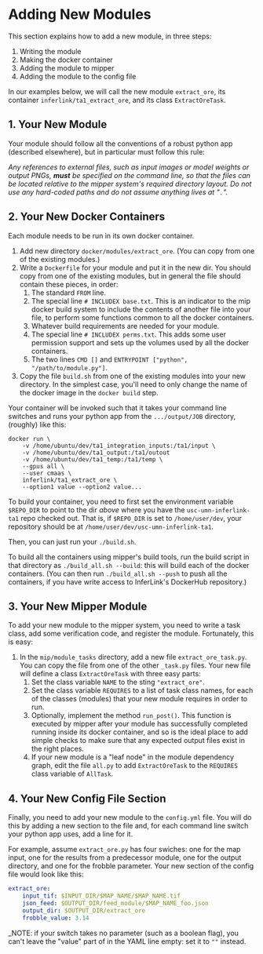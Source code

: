 # Adding New Modules

This section explains how to add a new module, in three steps:
1. Writing the module
2. Making the docker container
3. Adding the module to mipper
4. Adding the module to the config file

In our examples below, we will call the new module `extract_ore`, its container
`inferlink/ta1_extract_ore`, and its class `ExtractOreTask`.


## 1. Your New Module

Your module should follow all the conventions of a robust python app (described
elsewhere), but in particular must follow this rule:

_Any references to external files, such as input images or model weights or
output PNGs, **must** be specified on the command line, so that the files can be
located relative to the mipper system's required directory layout. Do not use
any hard-coded paths and do not assume anything lives at "`.`"._


## 2. Your New Docker Containers

Each module needs to be run in its own docker container.

1. Add new directory `docker/modules/extract_ore`. (You can copy from one
   of the existing modules.)
2. Write a `Dockerfile` for your module and put it in the new dir. You should
   copy from one of the existing modules, but in general the file should contain
   these pieces, in order:
   1. The standard `FROM` line.
   2. The special line `# INCLUDEX base.txt`. This is an indicator to the mip
      docker build system to include the contents of another file into your
      file, to perform some functions common to all the docker containers.
   3. Whatever build requirements are needed for your module.
   4. The special line `# INCLUDEX perms.txt`. This adds some user permission
      support and sets up the volumes used by all the docker containers.
   5. The two lines `CMD []` and `ENTRYPOINT ["python", "/path/to/module.py"]`.
3. Copy the file `build.sh` from one of the existing modules into your
   new directory. In the simplest case, you'll need to only change the name of
   the docker image in the `docker build` step.

Your container will be invoked such that it takes your command line switches and
runs your python app from the `.../output/JOB` directory, (roughly) like this:
```
docker run \
    -v /home/ubuntu/dev/ta1_integration_inputs:/ta1/input \
    -v /home/ubuntu/dev/ta1_output:/ta1/outout 
    -v /home/ubuntu/dev/ta1_temp:/ta1/temp \
    --gpus all \
    --user cmaas \
    inferlink/ta1_extract_ore \
    --option1 value --option2 value...
```

To build your container, you need to first set the environment variable
`$REPO_DIR` to point to the dir _above_ where you have the
`usc-umn-inferlink-ta1` repo checked out. That is, if `$REPO_DIR` is set to
`/home/user/dev`, your repository should be at
`/home/user/dev/usc-umn-inferlink-ta1`.

Then, you can just run your `./build.sh`.

To build all the containers using mipper's build tools, run the build script
in that directory as `./build_all.sh --build`: this will build each of the
docker containers. (You can then run `./build_all.sh --push` to push all the
containers, if you have write access to InferLink's DockerHub repository.)


## 3. Your New Mipper Module

To add your new module to the mipper system, you need to write a task class, add
some verification code, and register the module. Fortunately, this is easy:

1. In the `mip/module_tasks` directory, add a new file `extract_ore_task.py`.
   You can copy the file from one of the other `_task.py` files. Your new file
   will define a class `ExtractOreTask` with three easy parts:
   1. Set the class variable `NAME` to the sting `"extract_ore"`.
   2. Set the class variable `REQUIRES` to a list of task class names, for each
      of the classes (modules) that your new module requires in order to run.
   3. Optionally, implement the method `run_post()`. This function is executed
      by mipper after your module has successfully completed running inside its
      docker container, and so is the ideal place to add simple checks to make
      sure that any expected output files exist in the right places.
   4. If your new module is a "leaf node" in the module dependency graph, edit
      the file `all.py` to add `ExtractOreTask` to the `REQUIRES` class variable
      of `AllTask`.


## 4. Your New Config File Section

Finally, you need to add your new module to the `config.yml` file. You will do
this by adding a new section to the file and, for each command line switch your
python app uses, add a line for it.

For example, assume `extract_ore.py` has four swiches: one for the map input,
one for the results from a predecessor module, one for the output directory, and
one for the frobble parameter. Your new section of the config file would look
like this:

```yaml
extract_ore:
    input_tif: $INPUT_DIR/$MAP_NAME/$MAP_NAME.tif
    json_feed: $OUTPUT_DIR/feed_module/$MAP_NAME_foo.json
    output_dir: $OUTPUT_DIR/extract_ore
    frobble_value: 3.14
```

_NOTE: if your switch takes no parameter (such as a boolean flag), you can't
leave the "value" part of in the YAML line empty: set it to `""` instead. 
